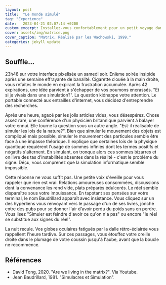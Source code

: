 ```yaml
---
layout: post
title:  "Le monde simulé"
tag: "Experience"
date:   2023-04-21 02:07:14 +0200
custom_excerpt: Installez-vous confortablement pour un petit voyage dans la matrice.
cover: assets/img/matrice.png
cover_caption: "Matrix. Réalisé par les Wachowski, 1999."
categories: jekyll update
---
```

## Souffle...

23h48 sur votre interface pixelisée un samedi soir. Enième soirée insipide après une semaine effrayante de banalité. Cigarette clouée à la main droite, vous refaites le monde en expirant la frustration accumulée. Après 42 expirations, une idée parvient à s'échapper de vos poumons encrassés. "Et si je vivais dans une simulation?". La question kidnappe votre attention. Le portable connecté aux entrailles d'internet, vous décidez d'entreprendre des recherches. 

Après une heure, agacé par les jolis articles vides, vous désespérez. Chose assez rare, une conférence d'un physicien britannique parvient à balayer votre ennui. Elle tourne la question sous un autre angle. "Est-il réalisable de simuler les lois de la nature?". Bien que simuler le mouvement des objets est compliqué mais possible, simuler le mouvement des particules semble être face à une impasse théorique. Il explique que certaines lois de la physique quantique requièrent l'usage de sommes infinies dont les termes positifs et négatifs s'alternent. En simulant, on tronque alors ces sommes bizarres et on livre des tas d'instabilités absentes dans la réalité - c'est le problème du signe. Déçu, vous comprenez que la simulation informatique semble impossible. 

Cette réponse ne vous suffit pas. Une petite voix s'éveille pour vous rappeler que rien est vrai. Relations amoureuses consommées, discussions dont la convenance les rend vide, plats préparés édulcorés. Le réel semble disparaître sous votre impuissance. En tapotant ses pensées sur votre terminal, le nom Baudrillard apparaît avec insistance. Vous cliquez sur un des hyperliens vous renvoyant vers le passage d'un de ses livres, jonché entre des pubs pour se donner l'air d'avoir perdu du poids sans en perdre. Vous lisez "Simuler est feindre d'avoir ce qu'on n'a pas" ou encore "le réel se substitue aux signes du réel".
 
La nuit recule. Vos globes oculaires fatigués par la dalle rétro-éclairée vous rappellent l'heure tardive. Sur ces passages, vous étouffez votre oreille droite dans le plumage de votre coussin jusqu'à l'aube, avant que la boucle ne recommence.   


## Références 
- David Tong, 2020. "Are we living in the matrix?". Via Youtube. 
- Jean Baudrillard, 1981. "Simulacres et Simulation".

